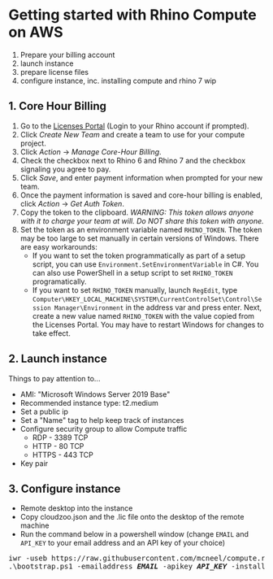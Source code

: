 # Getting started with Rhino Compute on AWS

1. Prepare your billing account
2. launch instance
3. prepare license files
4. configure instance, inc. installing compute and rhino 7 wip

## 1. Core Hour Billing

1. Go to the [Licenses Portal](https://www.rhino3d.com/licenses?_forceEmpty=true) (Login to your Rhino account if prompted).
2. Click _Create New Team_ and create a team to use for your compute project.
3. Click _Action_ -> _Manage Core-Hour Billing_.
4. Check the checkbox next to Rhino 6 and Rhino 7 and the checkbox signaling you agree to pay.
5. Click _Save_, and enter payment information when prompted for your new team.
6. Once the payment information is saved and core-hour billing is enabled, click _Action_ -> _Get Auth Token_.
7. Copy the token to the clipboard. _WARNING: This token allows anyone with it to charge your team at will. Do NOT share this token with anyone._
8. Set the token as an environment variable named `RHINO_TOKEN`. The token may be too large to set manually in certain versions of Windows. There are easy workarounds:
	- If you want to set the token programmatically as part of a setup script, you can use `Environment.SetEnvironmentVariable` in C#. You can also use PowerShell in a setup script to set `RHINO_TOKEN` programatically.
	- If you want to set `RHINO_TOKEN` manually, launch `RegEdit`, type `Computer\HKEY_LOCAL_MACHINE\SYSTEM\CurrentControlSet\Control\Session Manager\Environment` in the address var and press enter. Next, create a new value named `RHINO_TOKEN` with the value copied from the Licenses Portal. You may have to restart Windows for changes to take effect.
   
## 2. Launch instance

Things to pay attention to...

* AMI: "Microsoft Windows Server 2019 Base"
* Recommended instance type: t2.medium
* Set a public ip
* Set a "Name" tag to help keep track of instances
* Configure security group to allow Compute traffic
    * RDP - 3389 TCP
    * HTTP - 80 TCP
    * HTTPS - 443 TCP
* Key pair

## 3. Configure instance

* Remote desktop into the instance
* Copy cloudzoo.json and the .lic file onto the desktop of the remote machine
* Run the command below in a powershell window (change `EMAIL` and `API_KEY` to your email address and an API key of your choice)

<pre>
iwr -useb https://raw.githubusercontent.com/mcneel/compute.rhino3d/master/script/bootstrap-server.ps1 -outfile bootstrap.ps1
.\bootstrap.ps1 -emailaddress <i><b>EMAIL</b></i> -apikey <i><b>API_KEY</b></i> -install
</pre>
